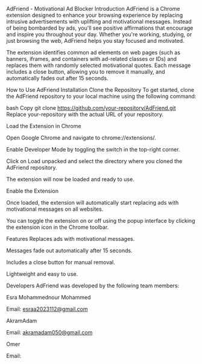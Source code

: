 AdFriend - Motivational Ad Blocker
Introduction
AdFriend is a Chrome extension designed to enhance your browsing experience by replacing intrusive advertisements with uplifting and motivational messages. Instead of being bombarded by ads, you'll see positive affirmations that encourage and inspire you throughout your day. Whether you're working, studying, or just browsing the web, AdFriend helps you stay focused and motivated.

The extension identifies common ad elements on web pages (such as banners, iframes, and containers with ad-related classes or IDs) and replaces them with randomly selected motivational quotes. Each message includes a close button, allowing you to remove it manually, and automatically fades out after 15 seconds.

How to Use AdFriend
Installation
Clone the Repository
To get started, clone the AdFriend repository to your local machine using the following command:

bash
Copy
git clone https://github.com/your-repository/AdFriend.git
Replace your-repository with the actual URL of your repository.

Load the Extension in Chrome

Open Google Chrome and navigate to chrome://extensions/.

Enable Developer Mode by toggling the switch in the top-right corner.

Click on Load unpacked and select the directory where you cloned the AdFriend repository.

The extension will now be loaded and ready to use.

Enable the Extension

Once loaded, the extension will automatically start replacing ads with motivational messages on all websites.

You can toggle the extension on or off using the popup interface by clicking the extension icon in the Chrome toolbar.

Features
Replaces ads with motivational messages.

Messages fade out automatically after 15 seconds.

Includes a close button for manual removal.

Lightweight and easy to use.

Developers
AdFriend was developed by the following team members:

Esra Mohammednour Mohammed

Email: esraa2023112@gmail.com

AkramAdam

Email: akramadam050@gmail.com

Omer

Email: 
